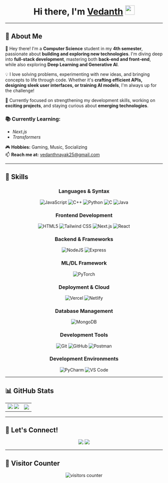 <h1 align="center">
  Hi there, I'm <a href="https://github.com/vedanthnyk25">Vedanth</a> 
  <img src="https://media.giphy.com/media/hvRJCLFzcasrR4ia7z/giphy.gif" width="30">
</h1>

---

## 🚀 About Me
👋 Hey there! I'm a **Computer Science** student in my **4th semester**, passionate about **building and exploring new technologies**. I'm diving deep into **full-stack development**, mastering both **back-end and front-end**, while also exploring **Deep Learning and Generative AI**.

💡 I love solving problems, experimenting with new ideas, and bringing concepts to life through code. Whether it's **crafting efficient APIs, designing sleek user interfaces, or training AI models**, I'm always up for the challenge!

📌 Currently focused on strengthening my development skills, working on **exciting projects**, and staying curious about **emerging technologies**.

### 📚 Currently Learning:
- *Next.js*
- *Transformers*

🎮 **Hobbies:** Gaming, Music, Socializing  
📫 **Reach me at:** <a href="mailto:vedanthnayak25@gmail.com">vedanthnayak25@gmail.com</a>

---

## 🌟 Skills
<div align="center">

### **Languages & Syntax**
![JavaScript](https://img.shields.io/badge/javascript-%23F7DF1E.svg?style=for-the-badge&logo=javascript&logoColor=black)
![C++](https://img.shields.io/badge/c++-%2300599C.svg?style=for-the-badge&logo=c%2B%2B&logoColor=white)
![Python](https://img.shields.io/badge/python-3670A0?style=for-the-badge&logo=python&logoColor=ffdd54)
![C](https://img.shields.io/badge/C-%2300599C.svg?style=for-the-badge&logo=c&logoColor=white)
![Java](https://img.shields.io/badge/java-%23ED8B00.svg?style=for-the-badge&logo=openjdk&logoColor=white)

### **Frontend Development**
![HTML5](https://img.shields.io/badge/html5-%23E34F26.svg?style=for-the-badge&logo=html5&logoColor=white)
![Tailwind CSS](https://img.shields.io/badge/tailwindcss-%2338B2AC.svg?style=for-the-badge&logo=tailwind-css&logoColor=white)
![Next.js](https://img.shields.io/badge/next.js-%23000000.svg?style=for-the-badge&logo=next.js&logoColor=white)
![React](https://img.shields.io/badge/react-%2320232a.svg?style=for-the-badge&logo=react&logoColor=%2361DAFB)

### **Backend & Frameworks**
![NodeJS](https://img.shields.io/badge/node.js-6DA55F?style=for-the-badge&logo=node.js&logoColor=white)
![Express](https://img.shields.io/badge/express-%23404d59.svg?style=for-the-badge&logo=express&logoColor=white)

### **ML/DL Framework**
![PyTorch](https://img.shields.io/badge/pytorch-%23EE4C2C.svg?style=for-the-badge&logo=pytorch&logoColor=white)

### **Deployment & Cloud**
![Vercel](https://img.shields.io/badge/vercel-%23000000.svg?style=for-the-badge&logo=vercel&logoColor=white)
![Netlify](https://img.shields.io/badge/netlify-%2300C7B7.svg?style=for-the-badge&logo=netlify&logoColor=white)

### **Database Management**
![MongoDB](https://img.shields.io/badge/MongoDB-%234ea94b.svg?style=for-the-badge&logo=mongodb&logoColor=white)

### **Development Tools**
![Git](https://img.shields.io/badge/GIT-E44C30?style=for-the-badge&logo=git&logoColor=white)
![GitHub](https://img.shields.io/badge/github-%23121011.svg?style=for-the-badge&logo=github&logoColor=white)
![Postman](https://img.shields.io/badge/Postman-FF6C37?style=for-the-badge&logo=postman&logoColor=white)

### **Development Environments**
![PyCharm](https://img.shields.io/badge/pycharm-%23000000.svg?style=for-the-badge&logo=pycharm&logoColor=white)
![VS Code](https://img.shields.io/badge/Visual%20Studio%20Code-0078d7.svg?style=for-the-badge&logo=visual-studio-code&logoColor=white)

</div>

---

## 📊 GitHub Stats
<div align="center">
<table>
<tr>
<td>
    <img src="https://github-readme-stats.vercel.app/api?username=vedanthnyk25&theme=nightowl&show_icons=true&count_private=true" />
    <img src="https://github-readme-streak-stats.herokuapp.com/?user=vedanthnyk25&theme=nightowl&hide_border=false" />
</td>
<td>
    <img src="https://github-readme-stats.anuraghazra1.vercel.app/api/top-langs/?username=vedanthnyk25&theme=nightowl&hide_border=false&langs_count=10"/>
</td>
</tr>
</table>
</div>

---

## 📢 Let's Connect!
<div align="center">
  <a href="mailto:vedanthnayak25@gmail.com"><img src="https://img.shields.io/badge/Gmail-D14836?style=for-the-badge&logo=gmail&logoColor=white&color=black" /></a>
  <a href="https://www.linkedin.com/in/vedanthnayak/"><img src="https://img.shields.io/badge/LinkedIn-%2312100E.svg?&style=for-the-badge&logo=linkedin&logoColor=white&color=black" /></a>
</div>

---

## 🎯 Visitor Counter
<div align="center">
    <img alt="visitors counter" src="https://profile-counter.glitch.me/AAL1X/count.svg">
</div>
